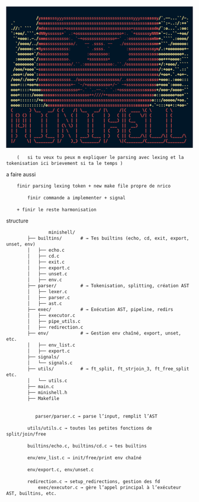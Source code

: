 <p align="center" width="100">
    <img src=".Picture4rdme/minishell.png"/>
</p>


		(   si tu veux tu peux m expliquer le parsing avec lexing et la tokenisation ici brievement si ta le temps )

a faire aussi

   		finir parsing lexing token + new make file propre de nrico

       		finir commande a implementer + signal 

   		+ finir le reste harmonisation 

structure

		            minishell/
            ├── builtins/       # → Tes builtins (echo, cd, exit, export, unset, env)
            │   ├── echo.c
            │   ├── cd.c
            │   ├── exit.c
            │   ├── export.c
            │   ├── unset.c
            │   ├── env.c
            ├── parser/         # → Tokenisation, splitting, création AST
            │   ├── lexer.c
            │   ├── parser.c
            │   ├── ast.c
            ├── exec/           # → Exécution AST, pipeline, redirs
            │   ├── executor.c
            │   ├── pipe_utils.c
            │   ├── redirection.c
            ├── env/            # → Gestion env chaîné, export, unset, etc.
            │   ├── env_list.c
            │   ├── export.c
            ├── signals/
            │   └── signals.c
            ├── utils/          # → ft_split, ft_strjoin_3, ft_free_split etc.
            │   └── utils.c
            ├── main.c
            ├── minishell.h
            ├── Makefile


			   parser/parser.c → parse l’input, remplit l’AST

            utils/utils.c → toutes les petites fonctions de split/join/free

            builtins/echo.c, builtins/cd.c → tes builtins

            env/env_list.c → init/free/print env chaîné

            env/export.c, env/unset.c

            redirection.c → setup_redirections, gestion des fd
     		    exec/executor.c → gère l’appel principal à l’exécuteur AST, builtins, etc.
 		           

